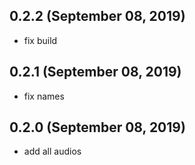 ## 0.2.2 (September 08, 2019)
  - fix build

## 0.2.1 (September 08, 2019)
  - fix names

## 0.2.0 (September 08, 2019)
  - add all audios


